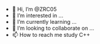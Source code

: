 - 👋 Hi, I’m @ZRC05
- 👀 I’m interested in ...
- 🌱 I’m currently learning ...
- 💞️ I’m looking to collaborate on ...
- 📫 How to reach me study C++

<!---
ZRC05/ZRC05 is a ✨ special ✨ repository because its `README.md` (this file) appears on your GitHub profile.
You can click the Preview link to take a look at your changes.
--->
